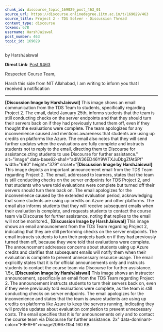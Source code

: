 ```yaml
---
chunk_id: discourse_topic_169029_post_463_01
source_url: https://discourse.onlinedegree.iitm.ac.in/t/169029/463
source_title: Project 2 - TDS Solver - Discussion Thread
content_type: discourse
tokens: 678
username: HarshJaiswal
post_number: 463
topic_id: 169029
---
```


 by HarshJaiswal

**Direct Link**: [Post #463](https://discourse.onlinedegree.iitm.ac.in/t/169029/463)

Respected Course Team,

Harsh this side from NIT Allahabad, I am writing to inform you that I received a notification

---

**[Discussion Image by HarshJaiswal]** This image shows an email communication from the TDS Team to students, specifically regarding Project 2. The email, dated January 25th, informs students that the team is still conducting checks on the server endpoints and that they should turn their servers back on if they had previously turned them off, even if they thought the evaluations were complete. The team apologizes for any inconvenience caused and mentions awareness that students are using up credits on platforms like Azure. The email also notes that they will send further updates when the evaluations are fully complete and instructs students not to reply to the email, directing them to Discourse for assistance.cting students to use Discourse for further assistance." alt="image" data-base62-sha1="adlW36ED46Y9WTXJuDbgZfAtSPf" width="690" height="379" srcset="**[Discussion Image by HarshJaiswal]** This image depicts an important announcement email from the TDS Team regarding Project 2. The email, addressed to learners, states that the team is still conducting checks on the server endpoints for TDS Project 2, and that students who were told evaluations were complete but turned off their servers should turn them back on. The email apologizes for the inconvenience caused by the extended evaluation period, acknowledging that some students are using up credits on Azure and other platforms. The email also informs students that they will receive subsequent emails when their evaluation is complete, and requests students to contact the course team via Discourse for further assistance, noting that replies to the email will not be monitored., **[Discussion Image by HarshJaiswal]** This image shows an email announcement from the TDS Team regarding Project 2, indicating that they are still performing checks on the server endpoints. The email instructs students to turn their projects back on if they had previously turned them off, because they were told that evaluations were complete. The announcement addresses concerns about students using up Azure credits and clarifies that subsequent emails will notify them when their evaluation is complete to prevent unnecessary resource usage. The email explicitly states that it is for official announcements only and instructs students to contact the course team via Discourse for further assistance. 1.5x, **[Discussion Image by HarshJaiswal]** This image shows an instructor announcement, specifically an email from the TDS Team regarding Project 2. The announcement instructs students to turn their servers back on, even if they were previously told evaluations were complete, as the team is still conducting checks on server endpoints. The email apologizes for the inconvenience and states that the team is aware students are using up credits on platforms like Azure to keep the servers running, indicating they will provide updates about evaluation completion to prevent unnecessary costs. The email specifies that it is for announcements only and to contact the course team via Discourse for further assistance. 2x" data-dominant-color="F9F9F9">image2096×1154 160 KB
